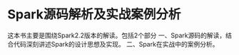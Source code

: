 Spark源码解析及实战案例分析
=======

这本书主要是围绕Spark2.2版本的解读。包括2个部分
一、Spark源码的解读，结合代码深刻讲述Spark的设计思想及实现。
二、Spark在实战中的案例分析。




